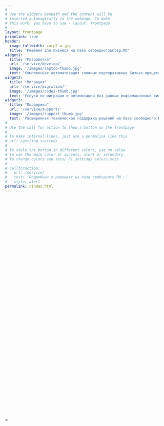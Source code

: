 ```yaml
---
#
# Use the widgets beneath and the content will be
# inserted automagically in the webpage. To make
# this work, you have to use › layout: frontpage
#
layout: frontpage
primelink: true
header:
  image_fullwidth: corp2-w.jpg
  title: 'Решения для бизнеса на базе свободного&nbsp;ПО'
widget1:
  title: "Разработка"
  url: '/service/develop/'
  image: '/images/laptop-thumb.jpg'
  text: 'Комплексная автоматизация сложных корпоративных бизнес-процессов. Проектирование, разработка и внедрение решений, полностью основанные на свободном ПО. Разработка систем автоматизации внутреннего аудита.'
widget2:
  title: "Миграция"
  url: '/service/migration/'
  image: '/images/code2-thumb.jpg'
  text: 'Услуги по миграции и оптимизации баз данных информационных систем при поддержке российского вендора СУБД PostgreSQL. Перепроектирование и миграция проприетарных систем на свободное ПО.'
widget3:
  title: "Поддержка"
  url: '/service/support/'
  image: '/images/support-thumb.jpg'
  text: 'Расширенная техническая поддержка решений на базе свободного ПО, включая круглосуточный сервис для критически важных систем. Сопровождение эксплуатации и функциональное развитие информационных систем.'
#
# Use the call for action to show a button on the frontpage
#
# To make internal links, just use a permalink like this
# url: /getting-started/
#
# To style the button in different colors, use no value
# to use the main color or success, alert or secondary.
# To change colors see sass/_01_settings_colors.scss
#
# callforaction:
#   url: /service/
#   text: 'Подробнее о решениях на базе свободного ПО ›'
#   style: alert
permalink: /index.html
---
```

<div id="videoModal" class="reveal-modal large" data-reveal="">
  <div class="flex-video widescreen vimeo" style="display: block;">
    <iframe width="1280" height="720" src="" frameborder="0" allowfullscreen></iframe>
  </div>
  <a class="close-reveal-modal">&#215;</a>
</div>
